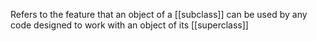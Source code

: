 Refers to the feature that an object of a [[subclass]] can be used by any code designed to work with an object of its [[superclass]]